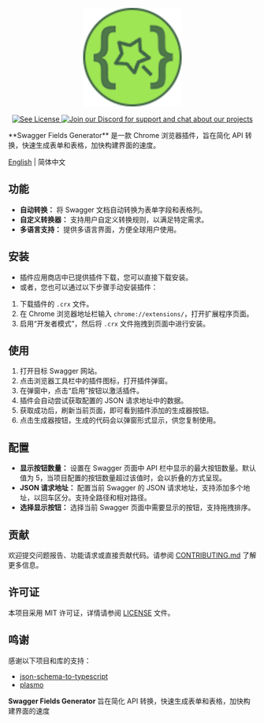 <p align="center">
  <img alt="logo" width="200px" src="./assets/icon.png" />
</p>

<p align="center">
  <a aria-label="License" href="./LICENSE">
    <img alt="See License" src="https://img.shields.io/github/license/7pou/swagger-fields-generator?style=flat-square"/>
  </a>
  <a aria-label="Discord" href="https://discord.gg/mvTPqXKat5">
    <img alt="Join our Discord for support and chat about our projects" src="https://img.shields.io/discord/1342034439991070764?logo=discord&logoColor=white"/>
  </a>
</p>
**Swagger Fields Generator** 是一款 Chrome 浏览器插件，旨在简化 API 转换，快速生成表单和表格，加快构建界面的速度。

[English](./README.md) | 简体中文

## 功能

- **自动转换：** 将 Swagger 文档自动转换为表单字段和表格列。
- **自定义转换器：** 支持用户自定义转换规则，以满足特定需求。
- **多语言支持：** 提供多语言界面，方便全球用户使用。

## 安装
- 插件应用商店中已提供插件下载，您可以直接下载安装。
- 或者，您也可以通过以下步骤手动安装插件：
1. 下载插件的 `.crx` 文件。
2. 在 Chrome 浏览器地址栏输入 `chrome://extensions/`，打开扩展程序页面。
3. 启用“开发者模式”，然后将 `.crx` 文件拖拽到页面中进行安装。


## 使用

1. 打开目标 Swagger 网站。
2. 点击浏览器工具栏中的插件图标，打开插件弹窗。
3. 在弹窗中，点击“启用”按钮以激活插件。
4. 插件会自动尝试获取配置的 JSON 请求地址中的数据。
5. 获取成功后，刷新当前页面，即可看到插件添加的生成器按钮。
6. 点击生成器按钮，生成的代码会以弹窗形式显示，供您复制使用。

## 配置

- **显示按钮数量：** 设置在 Swagger 页面中 API 栏中显示的最大按钮数量。默认值为 5，当项目配置的按钮数量超过该值时，会以折叠的方式呈现。
- **JSON 请求地址：** 配置当前 Swagger 的 JSON 请求地址，支持添加多个地址，以回车区分。支持全路径和相对路径。
- **选择显示按钮：** 选择当前 Swagger 页面中需要显示的按钮，支持拖拽排序。

## 贡献

欢迎提交问题报告、功能请求或直接贡献代码。请参阅 [CONTRIBUTING.md](CONTRIBUTING.md) 了解更多信息。

## 许可证

本项目采用 MIT 许可证，详情请参阅 [LICENSE](LICENSE) 文件。

## 鸣谢

感谢以下项目和库的支持：

- [json-schema-to-typescript](https://github.com/bcherny/json-schema-to-typescript)
- [plasmo](https://github.com/PlasmoHQ/plasmo)

**Swagger Fields Generator** 旨在简化 API 转换，快速生成表单和表格，加快构建界面的速度


